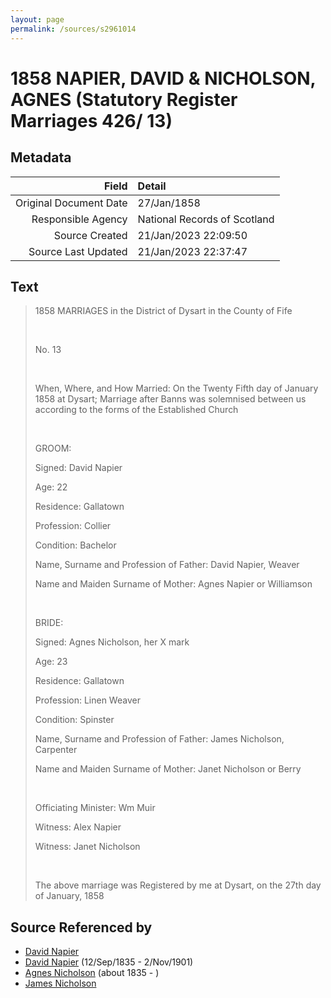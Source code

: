 ```yaml
---
layout: page
permalink: /sources/s2961014
---
```


# 1858 NAPIER, DAVID & NICHOLSON, AGNES (Statutory Register Marriages 426/ 13)

## Metadata
Field | Detail
---:|:---
Original Document Date | 27/Jan/1858
Responsible Agency | National Records of Scotland
Source Created | 21/Jan/2023 22:09:50
Source Last Updated | 21/Jan/2023 22:37:47

## Text

> 1858 MARRIAGES in the District of Dysart in the County of Fife
>
> <br/>
>
> No. 13
>
> <br/>
>
> When, Where, and How Married: On the Twenty Fifth day of January 1858 at Dysart; Marriage after Banns was solemnised between us according to the forms of the Established Church
>
> <br/>
>
> GROOM:
>
> Signed: David Napier
>
> Age: 22
>
> Residence: Gallatown
>
> Profession: Collier
>
> Condition: Bachelor
>
> Name, Surname and Profession of Father: David Napier, Weaver
>
> Name and Maiden Surname of Mother: Agnes Napier or Williamson
>
> <br/>
>
> BRIDE:
>
> Signed: Agnes Nicholson, her X mark
>
> Age: 23
>
> Residence: Gallatown
>
> Profession: Linen Weaver
>
> Condition: Spinster
>
> Name, Surname and Profession of Father: James Nicholson, Carpenter
>
> Name and Maiden Surname of Mother: Janet Nicholson or Berry
>
> <br/>
>
> Officiating Minister: Wm Muir
>
> Witness: Alex Napier
>
> Witness: Janet Nicholson
>
> <br/>
>
> The above marriage was Registered by me at Dysart, on the 27th day of January, 1858
>

## Source Referenced by

* [David Napier](../people/@71012752@-david-napier-b-d.md)
* [David Napier](../people/@41697732@-david-napier-b1835-9-12-d1901-11-2.md) (12/Sep/1835 - 2/Nov/1901)
* [Agnes Nicholson](../people/@65182613@-agnes-nicholson-b1835-d.md) (about 1835 - )
* [James Nicholson](../people/@30814449@-james-nicholson-b-d.md)
